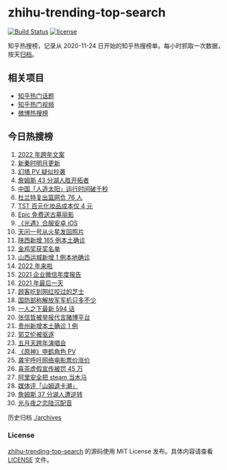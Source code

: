 # zhihu-trending-top-search

[![Build Status](https://github.com/justjavac/zhihu-trending-top-search/workflows/ci/badge.svg?branch=main)](https://github.com/justjavac/zhihu-trending-top-search/actions)
[![license](https://img.shields.io/github/license/justjavac/zhihu-trending-top-search)](https://github.com/justjavac/zhihu-trending-top-search/blob/main/LICENSE)

知乎热搜榜，记录从 2020-11-24 日开始的知乎热搜榜单。每小时抓取一次数据，按天[归档](./archives)。

## 相关项目

- [知乎热门话题](https://github.com/justjavac/zhihu-trending-hot-questions)
- [知乎热门视频](https://github.com/justjavac/zhihu-trending-hot-video)
- [微博热搜榜](https://github.com/justjavac/weibo-trending-hot-search)

## 今日热搜榜

<!-- BEGIN -->
<!-- 最后更新时间 Sat Jan 01 2022 19:08:01 GMT+0800 (China Standard Time) -->

1. [2022 年跨年文案](https://www.zhihu.com/search?q=跨年文案)
1. [新秦时明月更新](https://www.zhihu.com/search?q=新秦时明月)
1. [幻塔 PV 疑似抄袭](https://www.zhihu.com/search?q=幻塔)
1. [詹姆斯 43 分湖人胜开拓者](https://www.zhihu.com/search?q=湖人)
1. [中国「人造太阳」运行时间破千秒](https://www.zhihu.com/search?q=中国人造太阳)
1. [杜兰特复出篮网负 76 人](https://www.zhihu.com/search?q=篮网)
1. [TST 百元化妆品成本仅 4 元](https://www.zhihu.com/search?q=TST成本)
1. [Epic 免费送古墓丽影](https://www.zhihu.com/search?q=epic)
1. [《光遇》合服安卓 iOS](https://www.zhihu.com/search?q=光遇)
1. [天问一号从火星发回照片](https://www.zhihu.com/search?q=天问一号)
1. [陕西新增 165 例本土确诊](https://www.zhihu.com/search?q=陕西疫情)
1. [金鸡奖获奖名单](https://www.zhihu.com/search?q=金鸡奖)
1. [山西运城新增 1 例本地确诊](https://www.zhihu.com/search?q=山西疫情)
1. [2022 年来啦](https://www.zhihu.com/search?q=2022)
1. [2021 企业微信年度报告](https://www.zhihu.com/search?q=企业微信年度报告)
1. [2021 年最后一天](https://www.zhihu.com/search?q=2021最后一天)
1. [顾客吃到网红咬过的芝士](https://www.zhihu.com/search?q=网红咬过的芝士)
1. [国防部称解放军军机只多不少](https://www.zhihu.com/search?q=解放军军机)
1. [一人之下最新 594 话](https://www.zhihu.com/search?q=一人之下)
1. [张信哲被举报代言赌博平台](https://www.zhihu.com/search?q=张信哲被举报)
1. [贵州新增本土确诊 1 例](https://www.zhihu.com/search?q=贵州疫情)
1. [郭艾伦被驱逐](https://www.zhihu.com/search?q=郭艾伦被驱逐)
1. [五月天跨年演唱会](https://www.zhihu.com/search?q=五月天)
1. [《原神》申鹤角色 PV](https://www.zhihu.com/search?q=原神)
1. [龚宇呼吁网络电影票价涨价](https://www.zhihu.com/search?q=网络电影票价涨价)
1. [喜茶虚假宣传被罚 45 万](https://www.zhihu.com/search?q=喜茶虚假宣传)
1. [阿里安全把 steam 当木马](https://www.zhihu.com/search?q=steam)
1. [媒体评「山姆退卡潮」](https://www.zhihu.com/search?q=山姆退卡潮)
1. [詹姆斯 37 分湖人遭逆转](https://www.zhihu.com/search?q=詹姆斯)
1. [光与夜之恋陆沉配音](https://www.zhihu.com/search?q=光与夜之恋)

<!-- END -->

历史归档 [./archives](./archives)

### License

[zhihu-trending-top-search](https://github.com/justjavac/zhihu-trending-top-search)
的源码使用 MIT License 发布。具体内容请查看 [LICENSE](./LICENSE) 文件。
